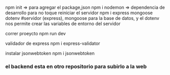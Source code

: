 npm init     => para agregar el package,json
npm i nodemon => dependencia de desarrollo para no toque reiniciar el servidor
npm i express mongoose dotenv  #servidor (express), mongoose para la base de datos, y el dotenv nos permite crear las variables de entorno del servidor

correr proeycto 
npm run dev 


validador de express
npm i express-validator

instalar jsonwebtoken
npm i jsonwebtoken


### el backend esta en otro repositorio para subirlo a la web